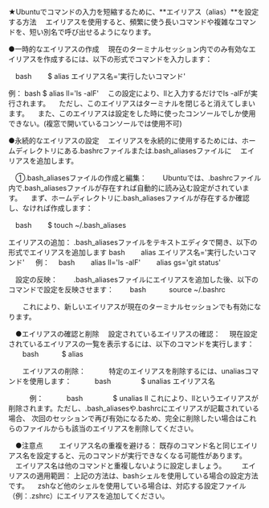 ★Ubuntuでコマンドの入力を短縮するために、**エイリアス（alias）**を設定する方法
　エイリアスを使用すると、頻繁に使う長いコマンドや複雑なコマンドを、短い別名で呼び出せるようになります。

●一時的なエイリアスの作成
　現在のターミナルセッション内でのみ有効なエイリアスを作成するには、以下の形式でコマンドを入力します：

　bash
　　$ alias エイリアス名='実行したいコマンド'

 例：
  bash
    $ alias ll='ls -alF'
　この設定により、llと入力するだけでls -alFが実行されます。
　ただし、このエイリアスはターミナルを閉じると消えてしまいます。
　また、このエイリアスは設定をした時に使ったコンソールでしか使用できない。(複窓で開いているコンソールでは使用不可)

●永続的なエイリアスの設定
　エイリアスを永続的に使用するためには、ホームディレクトリにある.bashrcファイルまたは.bash_aliasesファイルに
　エイリアスを追加します。

　①.bash_aliasesファイルの作成と編集：
　　Ubuntuでは、.bashrcファイル内で.bash_aliasesファイルが存在すれば自動的に読み込む設定がされています。
  　まず、ホームディレクトリに.bash_aliasesファイルが存在するか確認し、なければ作成します：

　bash
　　$ touch ~/.bash_aliases

  エイリアスの追加：
  .bash_aliasesファイルをテキストエディタで開き、以下の形式でエイリアスを追加します
  bash
　　alias エイリアス名='実行したいコマンド'
　
 例：
　bash
　　alias ll='ls -alF'
　　alias gs='git status'

　設定の反映：
　　.bash_aliasesファイルにエイリアスを追加した後、以下のコマンドで設定を反映させます：
　　bash
　　　source ~/.bashrc
   
　　これにより、新しいエイリアスが現在のターミナルセッションでも有効になります。

　●エイリアスの確認と削除
 　設定されているエイリアスの確認：
  　現在設定されているエイリアスの一覧を表示するには、以下のコマンドを実行します：
　　bash
　　　$ alias
   
　　エイリアスの削除：
　　　特定のエイリアスを削除するには、unaliasコマンドを使用します：
　　　bash
　　　　$ unalias エイリアス名
    
　　　例：
　　　bash
　　　　$ unalias ll
      これにより、llというエイリアスが削除されます。ただし、.bash_aliasesや.bashrcにエイリアスが記載されている場合、
      次回のセッションで再び有効になるため、完全に削除したい場合はこれらのファイルからも該当のエイリアスを削除してください。

　●注意点
　　エイリアス名の重複を避ける： 既存のコマンド名と同じエイリアス名を設定すると、元のコマンドが実行できなくなる可能性があります。
  　エイリアス名は他のコマンドと重複しないように設定しましょう。
　　エイリアスの適用範囲： 上記の方法は、bashシェルを使用している場合の設定方法です。
  　zshなど他のシェルを使用している場合は、対応する設定ファイル（例：.zshrc）にエイリアスを追加してください。
